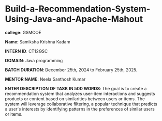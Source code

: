 # Build-a-Recommendation-System-Using-Java-and-Apache-Mahout

**college**: GSMCOE

**Name**: Samiksha Krishna Kadam

**INTERN ID**: CT12GSC

**DOMAIN**: Java programming

**BATCH DURATION**: December 25th, 2024 to February 25th, 2025.

**MENTOR NAME**: Neela Santhosh Kumar

**ENTER DESCRIPTION OF TASK IN 500 WORDS**:  The goal is to create a recommendation system that analyzes user-item interactions and suggests products or content based on similarities between users or items. The system will leverage collaborative filtering, a popular technique that predicts a user's interests by identifying patterns in the preferences of similar users or items.

